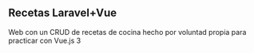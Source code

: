 ## Recetas Laravel+Vue

Web con un CRUD de recetas de cocina hecho por voluntad propia para practicar con Vue.js 3
